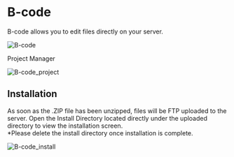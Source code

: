# B-code
B-code allows you to edit files directly on your server.

![B-code](https://user-images.githubusercontent.com/10171284/63216632-0fae6d00-c173-11e9-8252-91cd5bcafe0e.png)

Project Manager

![B-code_project](https://user-images.githubusercontent.com/10171284/63216778-a67c2900-c175-11e9-8131-d23b5b2ec585.png)

## Installation

As soon as the .ZIP file has been unzipped, files will be FTP uploaded to the server. Open the Install Directory located directly under the uploaded directory to view the installation screen.  
*Please delete the install directory once installation is complete.

![B-code_install](https://user-images.githubusercontent.com/10171284/63216922-391dc780-c178-11e9-8b22-74d80fe9b977.png)

